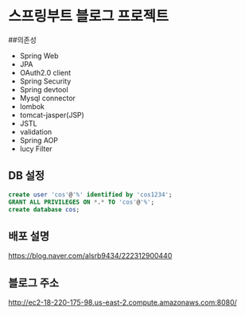 # 스프링부트 블로그 프로젝트

##의존성
- Spring Web
- JPA
- OAuth2.0 client
- Spring Security
- Spring devtool
- Mysql connector
- lombok
- tomcat-jasper(JSP)
- JSTL
- validation
- Spring AOP
- lucy Filter


## DB 설정

```sql
create user 'cos'@'%' identified by 'cos1234';
GRANT ALL PRIVILEGES ON *.* TO 'cos'@'%';
create database cos;

```



## 배포 설명

<https://blog.naver.com/alsrb9434/222312900440>


## 블로그 주소
<http://ec2-18-220-175-98.us-east-2.compute.amazonaws.com:8080/>



